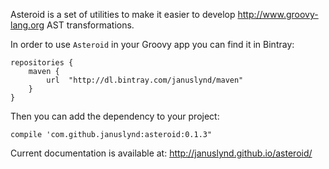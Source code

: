 Asteroid is a set of utilities to make it easier to develop http://www.groovy-lang.org AST transformations.

In order to use `Asteroid` in your Groovy app you can find it in Bintray:

    repositories {
        maven {
            url  "http://dl.bintray.com/januslynd/maven"
        }
    }

Then you can add the dependency to your project:

    compile 'com.github.januslynd:asteroid:0.1.3"

Current documentation is available at: http://januslynd.github.io/asteroid/
